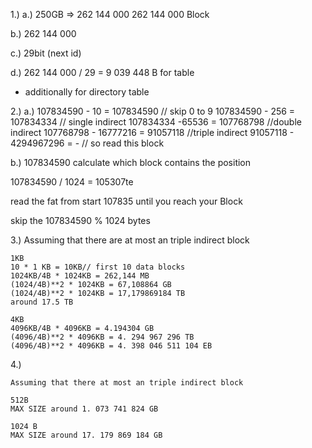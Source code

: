 1.)
  a.)
  250GB => 262 144 000
  262 144 000 Block

  b.)
  262 144 000

  c.)
  29bit (next id)

  d.)
  262 144 000 / 29 = 9 039 448 B for table
  + additionally for directory table

2.)
  a.)
  107834590 - 10 = 107834590 // skip 0 to 9
  107834590 - 256 = 107834334 // single indirect
  107834334 -65536  = 107768798 //double indirect
  107768798 - 16777216 = 91057118 //triple indirect
  91057118 - 4294967296 = - // so read this block


  b.)
  107834590
  calculate which block contains the position

  107834590 / 1024 = 105307te

  read the fat from start 107835 until you reach your Block

  skip the 107834590 % 1024 bytes

  3.)
    Assuming that there are at most an triple indirect block

    1KB
    10 * 1 KB = 10KB// first 10 data blocks
    1024KB/4B * 1024KB = 262,144 MB
    (1024/4B)**2 * 1024KB = 67,108864 GB
    (1024/4B)**2 * 1024KB = 17,179869184 TB
    around 17.5 TB

    4KB
    4096KB/4B * 4096KB = 4.194304 GB
    (4096/4B)**2 * 4096KB = 4. 294 967 296 TB
    (4096/4B)**2 * 4096KB = 4. 398 046 511 104 EB

  4.)

    Assuming that there at most an triple indirect block

    512B
    MAX SIZE around 1. 073 741 824 GB

    1024 B
    MAX SIZE around 17. 179 869 184 GB
